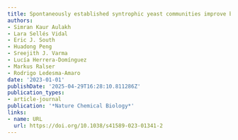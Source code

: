 ```yaml
---
title: Spontaneously established syntrophic yeast communities improve bioproduction
authors:
- Simran Kaur Aulakh
- Lara Sellés Vidal
- Eric J. South
- Huadong Peng
- Sreejith J. Varma
- Lucía Herrera-Domínguez
- Markus Ralser
- Rodrigo Ledesma‐Amaro
date: '2023-01-01'
publishDate: '2025-04-29T16:28:10.811286Z'
publication_types:
- article-journal
publication: '*Nature Chemical Biology*'
links:
- name: URL
  url: https://doi.org/10.1038/s41589-023-01341-2
---
```

